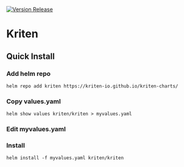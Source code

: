 [![Version Release](https://github.com/Kriten-io/kriten/actions/workflows/version-release.yml/badge.svg)](https://github.com/Kriten-io/kriten/actions/workflows/version-release.yml)

# Kriten

## Quick Install

### Add helm repo
```helm repo add kriten https://kriten-io.github.io/kriten-charts/```

### Copy values.yaml
```helm show values kriten/kriten > myvalues.yaml```

### Edit myvalues.yaml

### Install

```helm install -f myvalues.yaml kriten/kriten```
